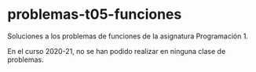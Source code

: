 # problemas-t05-funciones

Soluciones a los problemas de funciones de la asignatura Programación 1.

En el curso 2020-21, no se han podido realizar en ninguna clase de problemas.

